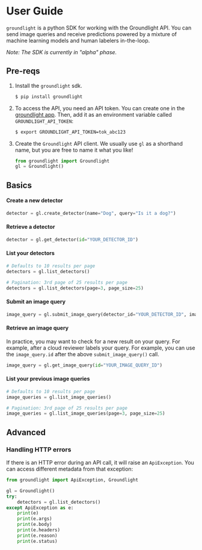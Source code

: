 # User Guide

`groundlight` is a python SDK for working with the Groundlight API. You can send image queries and receive predictions powered by a mixture of machine learning models and human labelers in-the-loop.

*Note: The SDK is currently in "alpha" phase.*

## Pre-reqs

1. Install the `groundlight` sdk.

    ```Bash
    $ pip install groundlight
    ```

1. To access the API, you need an API token. You can create one in the [groundlight app](https://app.positronix.ai/reef/my-account/api-tokens). Then, add it as an environment variable called `GROUNDLIGHT_API_TOKEN`:

    ```Bash
    $ export GROUNDLIGHT_API_TOKEN=tok_abc123
    ```

1. Create the `Groundlight` API client. We usually use `gl` as a shorthand name, but you are free to name it what you like!
   
    ```Python
    from groundlight import Groundlight
    gl = Groundlight()
    ```
## Basics

#### Create a new detector

```Python
detector = gl.create_detector(name="Dog", query="Is it a dog?")
```

#### Retrieve a detector

```Python
detector = gl.get_detector(id="YOUR_DETECTOR_ID")
```

#### List your detectors

```Python
# Defaults to 10 results per page
detectors = gl.list_detectors()

# Pagination: 3rd page of 25 results per page
detectors = gl.list_detectors(page=3, page_size=25)
```

#### Submit an image query

```Python
image_query = gl.submit_image_query(detector_id="YOUR_DETECTOR_ID", image="path/to/filename.jpeg")
```

#### Retrieve an image query

In practice, you may want to check for a new result on your query. For example, after a cloud reviewer labels your query. For example, you can use the `image_query.id` after the above `submit_image_query()` call.

```Python
image_query = gl.get_image_query(id="YOUR_IMAGE_QUERY_ID")
```

#### List your previous image queries

```Python
# Defaults to 10 results per page
image_queries = gl.list_image_queries()

# Pagination: 3rd page of 25 results per page
image_queries = gl.list_image_queries(page=3, page_size=25)
```

## Advanced

### Handling HTTP errors

If there is an HTTP error during an API call, it will raise an `ApiException`. You can access different metadata from that exception:

```Python
from groundlight import ApiException, Groundlight

gl = Groundlight()
try:
    detectors = gl.list_detectors()
except ApiException as e:
    print(e)
    print(e.args)
    print(e.body)
    print(e.headers)
    print(e.reason)
    print(e.status)
```

